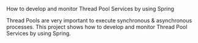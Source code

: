 How to develop and monitor Thread Pool Services by using Spring

Thread Pools are very important to execute synchronous & asynchronous processes. This project shows how to develop and monitor Thread Pool Services by using Spring.
